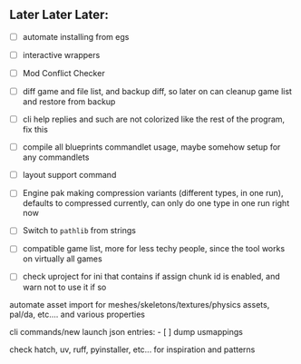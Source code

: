 ## Later Later Later:
- [ ] automate installing from egs
- [ ] interactive wrappers
- [ ] Mod Conflict Checker
- [ ] diff game and file list, and backup diff, so later on can cleanup game list and restore from backup
- [ ] cli help replies and such are not colorized like the rest of the program, fix this
- [ ] compile all blueprints commandlet usage, maybe somehow setup for any commandlets
- [ ] layout support command
- [ ] Engine pak making compression variants (different types, in one run), defaults to compressed currently, can only do one type in one run right now
- [ ] Switch to `pathlib` from strings
- [ ] compatible game list, more for less techy people, since the tool works on virtually all games
- [ ] check uproject for ini that contains if assign chunk id is enabled, and warn not to use it if so



automate asset import for meshes/skeletons/textures/physics assets, pal/da, etc.... and various properties

cli commands/new launch json entries:
        - [ ] dump usmappings

check hatch, uv, ruff, pyinstaller, etc... for inspiration and patterns

